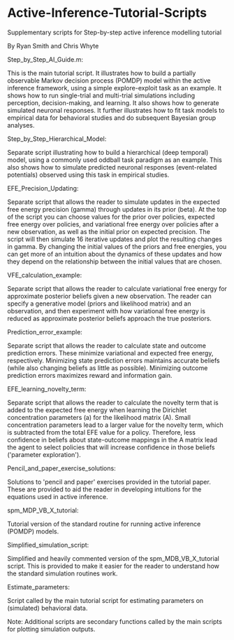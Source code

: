 # Active-Inference-Tutorial-Scripts

Supplementary scripts for Step-by-step active inference modelling tutorial

By Ryan Smith and Chris Whyte

Step_by_Step_AI_Guide.m: 

This is the main tutorial script. It illustrates how to build a partially observable Markov decision process (POMDP) model within the active inference framework, using  a simple explore-exploit task as an example. It shows how to run single-trial and multi-trial simulations including perception, decision-making, and learning. It also shows how to generate simulated neuronal responses. It further illustrates how to fit task models to empirical data for behavioral studies and do subsequent Bayesian group analyses.

Step_by_Step_Hierarchical_Model:

Separate script illustrating how to build a hierarchical (deep temporal) model, using a commonly used oddball task paradigm as an example. This also shows how to simulate predicted neuronal responses (event-related potentials) observed using this task in empirical studies.

EFE_Precision_Updating:

Separate script that allows the reader to simulate updates in the expected free energy precision (gamma) through updates in its prior (beta). At the top of the script you can choose values for the prior over policies, expected free energy over policies, and variational free energy over policies after a new observation, as well as the initial prior on expected precision. The script will then simulate 16 iterative updates and plot the resulting changes in gamma. By changing the initial values of the priors and free energies, you can get more of an intuition about the dynamics of these updates and how they depend on the relationship between the initial values that are chosen.

VFE_calculation_example:

Separate script that allows the reader to calculate variational free energy for approximate posterior beliefs given a new observation. The reader can specify a generative model (priors and likelihood matrix) and an observation, and then experiment with how variational free energy is reduced as approximate posterior beliefs approach the true posteriors.

Prediction_error_example:

Separate script that allows the reader to calculate state and outcome prediction errors. These minimize variational and expected free energy, respectively. Minimizing state prediction errors maintains accurate beliefs (while also changing beliefs as little as possible). Minimizing outcome prediction errors maximizes reward and information gain.

EFE_learning_novelty_term:

Separate script that allows the reader to calculate the novelty term that is added to the expected free energy when learning the Dirichlet concentration parameters (a) for the likelihood matrix (A). Small concentration parameters lead to a larger value for the novelty term, which is subtracted from the total EFE value for a policy. Therefore, less confidence in beliefs about state-outcome mappings in the A matrix lead the agent to select policies that will increase confidence in those beliefs ('parameter exploration').

Pencil_and_paper_exercise_solutions:

Solutions to 'pencil and paper' exercises provided in the tutorial paper. These are provided to aid the reader in developing intuitions for the equations used in active inference.

spm_MDP_VB_X_tutorial:

Tutorial version of the standard routine for running active inference (POMDP) models.

Simplified_simulation_script:

Simplified and heavily commented version of the spm_MDB_VB_X_tutorial script. This is provided to make it easier for the reader to understand how the standard simulation routines work.

Estimate_parameters: 

Script called by the main tutorial script for estimating parameters on (simulated) behavioral data.

Note: Additional scripts are secondary functions called by the main scripts for plotting simulation outputs.
